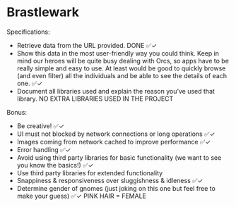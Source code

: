 # Brastlewark

Specifications:
- Retrieve data from the URL provided. DONE ✅✓
- Show this data in the most user-friendly way you could think. Keep in
mind our heroes will be quite busy dealing with Orcs, so apps have to be really simple and easy to use. At least would be good to quickly browse (and even filter) all the individuals and be able to see the details of each one. ✅✓
- Document all libraries used and explain the reason you’ve used that library. NO EXTRA LIBRARIES USED IN THE PROJECT

Bonus:
- Be creative! ✅✓
- UI must not blocked by network connections or long operations ✅✓
- Images coming from network cached to improve performance ✅✓
- Error handling ✅✓
- Avoid using third party libraries for basic functionality (we want to
see you know the basics!) ✅✓
- Use third party libraries for extended functionality
- Snappiness & responsiveness over sluggishness & idleness ✅✓
- Determine gender of gnomes (just joking on this one but feel free to
make your guess) ✅✓ PINK HAIR = FEMALE
